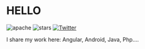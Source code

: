 # HELLO

![apache](https://badgen.now.sh/badge/license/Apache-2.0/blue)
![stars](https://badgen.now.sh/badge/stars/★★★★☆)
[![Twitter](https://img.shields.io/twitter/url/https/github.com/pegaltier/utils-dev.svg?style=social&label=Follow)](https://twitter.com/intent/follow?screen_name=pegaltier)

I share my work here: Angular, Android, Java, Php....